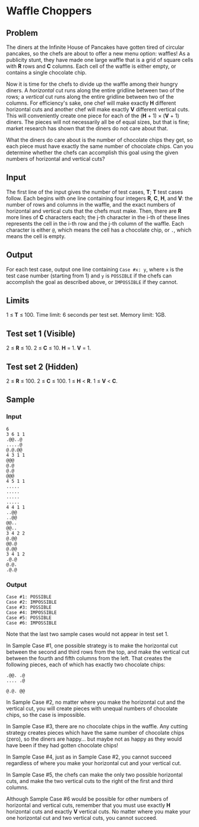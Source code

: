 # Waffle Choppers
## Problem
The diners at the Infinite House of Pancakes have gotten tired of circular
pancakes, so the chefs are about to offer a new menu option: waffles! As a
publicity stunt, they have made one large waffle that is a grid of square cells
with **R** rows and **C** columns. Each cell of the waffle is either empty, or
contains a single chocolate chip.

Now it is time for the chefs to divide up the waffle among their hungry diners.
A *horizontal* cut runs along the entire gridline between two of the rows; a
*vertical* cut runs along the entire gridline between two of the columns. For
efficiency's sake, one chef will make exactly **H** different horizontal cuts
and another chef will make exactly **V** different vertical cuts. This will
conveniently create one piece for each of the (**H** + 1) × (**V** + 1) diners.
The pieces will not necessarily all be of equal sizes, but that is fine; market
research has shown that the diners do not care about that.

What the diners do care about is the number of chocolate chips they get, so
each piece must have exactly the same number of chocolate chips. Can you
determine whether the chefs can accomplish this goal using the given numbers of
horizontal and vertical cuts?

## Input
The first line of the input gives the number of test cases, **T**; **T** test
cases follow. Each begins with one line containing four integers **R**, **C**,
**H**, and **V**: the number of rows and columns in the waffle, and the exact
numbers of horizontal and vertical cuts that the chefs must make. Then, there
are **R** more lines of **C** characters each; the j-th character in the i-th
of these lines represents the cell in the i-th row and the j-th column of the
waffle. Each character is either `@`, which means the cell has a chocolate
chip, or `.`, which means the cell is empty.

## Output
For each test case, output one line containing `Case #x: y`, where `x` is the
test case number (starting from 1) and `y` is `POSSIBLE` if the chefs can
accomplish the goal as described above, or `IMPOSSIBLE` if they cannot.

## Limits
1 ≤ **T** ≤ 100.
Time limit: 6 seconds per test set.
Memory limit: 1GB.

## Test set 1 (Visible)
2 ≤ **R** ≤ 10.
2 ≤ **C** ≤ 10.
**H** = 1.
**V** = 1.

## Test set 2 (Hidden)
2 ≤ **R** ≤ 100.
2 ≤ **C** ≤ 100.
1 ≤ **H** < **R**.
1 ≤ **V** < **C**.

## Sample
### Input
```
6
3 6 1 1
.@@..@
.....@
@.@.@@
4 3 1 1
@@@
@.@
@.@
@@@
4 5 1 1
.....
.....
.....
.....
4 4 1 1
..@@
..@@
@@..
@@..
3 4 2 2
@.@@
@@.@
@.@@
3 4 1 2
.@.@
@.@.
.@.@
```

### Output
```
Case #1: POSSIBLE
Case #2: IMPOSSIBLE
Case #3: POSSIBLE
Case #4: IMPOSSIBLE
Case #5: POSSIBLE
Case #6: IMPOSSIBLE
```

Note that the last two sample cases would not appear in test set 1.

In Sample Case #1, one possible strategy is to make the horizontal cut between
the second and third rows from the top, and make the vertical cut between the
fourth and fifth columns from the left. That creates the following pieces, each
of which has exactly two chocolate chips:

```
.@@. .@
.... .@

@.@. @@
```

In Sample Case #2, no matter where you make the horizontal cut and the vertical
cut, you will create pieces with unequal numbers of chocolate chips, so the
case is impossible.

In Sample Case #3, there are no chocolate chips in the waffle. Any cutting
strategy creates pieces which have the same number of chocolate chips (zero),
so the diners are happy... but maybe not as happy as they would have been if
they had gotten chocolate chips!

In Sample Case #4, just as in Sample Case #2, you cannot succeed regardless of
where you make your horizontal cut and your vertical cut.

In Sample Case #5, the chefs can make the only two possible horizontal cuts,
and make the two vertical cuts to the right of the first and third columns.

Although Sample Case #6 would be possible for other numbers of horizontal and
vertical cuts, remember that you must use exactly **H** horizontal cuts and
exactly **V** vertical cuts. No matter where you make your one horizontal cut
and two vertical cuts, you cannot succeed.
